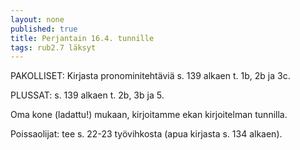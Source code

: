```yaml
---
layout: none
published: true
title: Perjantain 16.4. tunnille
tags: rub2.7 läksyt
---
```

PAKOLLISET: Kirjasta pronominitehtäviä s. 139 alkaen t. 1b, 2b ja 3c.

PLUSSAT: s. 139 alkaen t. 2b, 3b ja 5.

Oma kone (ladattu!) mukaan, kirjoitamme ekan kirjoitelman tunnilla.

Poissaolijat: tee s. 22-23 työvihkosta (apua kirjasta s. 134 alkaen).